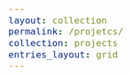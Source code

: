 ```yaml
---
layout: collection
permalink: /projetcs/
collection: projects
entries_layout: grid
---
```


<style type="text/css">
  body{
  font-size: 14.5pt;
}
</style>



 
